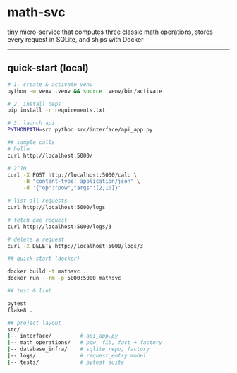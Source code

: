 # math-svc

tiny micro-service that computes three classic math operations, stores every request in SQLite, and ships with Docker 

---

## quick-start (local)

```bash
# 1. create & activate venv
python -m venv .venv && source .venv/bin/activate

# 2. install deps
pip install -r requirements.txt

# 3. launch api
PYTHONPATH=src python src/interface/api_app.py

## sample calls 
# hello
curl http://localhost:5000/

# 2^10
curl -X POST http://localhost:5000/calc \
     -H "content-type: application/json" \
     -d '{"op":"pow","args":[2,10]}'

# list all requests
curl http://localhost:5000/logs

# fetch one request
curl http://localhost:5000/logs/3

# delete a request
curl -X DELETE http://localhost:5000/logs/3

## quick-start (docker)

docker build -t mathsvc .
docker run --rm -p 5000:5000 mathsvc

## test & lint

pytest        
flake8 .     

## project layout
src/
|-- interface/         # api_app.py
|-- math_operations/   # pow, fib, fact + factory
|-- database_infra/    # sqlite repo, factory
|-- logs/              # request_entry model
|-- tests/             # pytest suite
